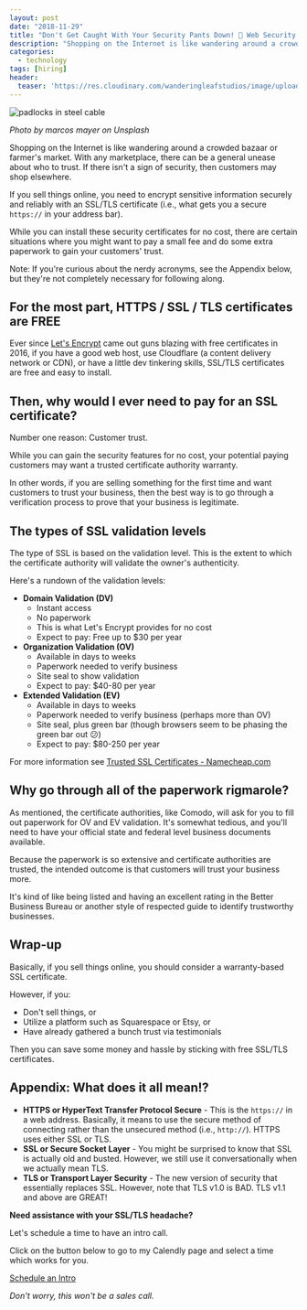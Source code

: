 ```yaml
---
layout: post
date: "2018-11-29"
title: "Don't Get Caught With Your Security Pants Down! 👖 Web Security Made Easy! 🔐"
description: "Shopping on the Internet is like wandering around a crowded bazaar or farmer's market. While you can install these security certificates for no cost, there are certain situations where you might want to pay a small fee and do some extra paperwork to gain your customers' trust."
categories:
  - technology
tags: [hiring]
header:
  teaser: 'https://res.cloudinary.com/wanderingleafstudios/image/upload/b_auto,c_pad,g_center,h_630,w_1200/v1537890988/chrisjmears.com/blog/marcos-mayer-735961-unsplash.jpg'
---
```


![padlocks in steel cable](https://res.cloudinary.com/wanderingleafstudios/image/upload/v1543511037/chrisjmears.com/blog/marcos-mayer-735961-unsplash.jpg)

<div class="text-right text-gray-500 text-sm mb-6">
  <em>Photo by marcos mayer on Unsplash</em>
</div>

Shopping on the Internet is like wandering around a crowded bazaar or farmer's market. With any marketplace, there can be a general unease about who to trust. If there isn't a sign of security, then customers may shop elsewhere.

If you sell things online, you need to encrypt sensitive information securely and reliably with an SSL/TLS certificate (i.e., what gets you a secure `https://` in your address bar).

While you can install these security certificates for no cost, there are certain situations where you might want to pay a small fee and do some extra paperwork to gain your customers' trust.

Note: If you're curious about the nerdy acronyms, see the Appendix below, but they're not completely necessary for following along.

## For the most part, HTTPS / SSL / TLS certificates are FREE

Ever since [Let's Encrypt](https://letsencrypt.org/) came out guns blazing with free certificates in 2016, if you have a good web host, use Cloudflare (a content delivery network or CDN), or have a little dev tinkering skills, SSL/TLS certificates are free and easy to install.

## Then, why would I ever need to pay for an SSL certificate?

Number one reason: Customer trust.

While you can gain the security features for no cost, your potential paying customers may want a trusted certificate authority warranty.

In other words, if you are selling something for the first time and want customers to trust your business, then the best way is to go through a verification process to prove that your business is legitimate.

## The types of SSL validation levels

The type of SSL is based on the validation level. This is the extent to which the certificate authority will validate the owner's authenticity.

Here's a rundown of the validation levels:

* **Domain Validation (DV)**
    * Instant access
    * No paperwork
    * This is what Let's Encrypt provides for no cost
    * Expect to pay: Free up to $30 per year
* **Organization Validation (OV)**
    * Available in days to weeks
    * Paperwork needed to verify business
    * Site seal to show validation
    * Expect to pay: $40-80 per year
* **Extended Validation (EV)**
    * Available in days to weeks
    * Paperwork needed  to verify business (perhaps more than OV)
    * Site seal, plus green bar (though browsers seem to be phasing the green bar out 😕)
    * Expect to pay: $80-250 per year

For more information see [Trusted SSL Certificates - Namecheap.com](https://www.namecheap.com/security/ssl-certificates/)

## Why go through all of the paperwork rigmarole?

As mentioned, the certificate authorities, like Comodo, will ask for you to fill out paperwork for OV and EV validation. It's somewhat tedious, and you'll need to have your official state and federal level business documents available.

Because the paperwork is so extensive and certificate authorities are trusted, the intended outcome is that customers will trust your business more.

It's kind of like being listed and having an excellent rating in the Better Business Bureau or another style of respected guide to identify trustworthy businesses.

## Wrap-up

Basically, if you sell things online, you should consider a warranty-based SSL certificate.

However, if you:

* Don't sell things, or
* Utilize a platform such as Squarespace or Etsy, or
* Have already gathered a bunch trust via testimonials

Then you can save some money and hassle by sticking with free SSL/TLS certificates.

## Appendix: What does it all mean!?

* **HTTPS or HyperText Transfer Protocol Secure** - This is the `https://` in a web address. Basically, it means to use the secure method of connecting rather than the unsecured method (i.e., `http://`). HTTPS uses either SSL or TLS.
*  **SSL or Secure Socket Layer** - You might be surprised to know that SSL is actually old and busted. However, we still use it conversationally when we actually mean TLS.
* **TLS or Transport Layer Security** - The new version of security that essentially replaces SSL. However, note that TLS v1.0 is BAD. TLS v1.1 and above are GREAT!

<div class="text-center mt-10 border bg-gray-100 p-6">
  <p>
    <strong class="text-2xl">Need assistance with your SSL/TLS headache?</strong>
  </p>
  <p>
    Let's schedule a time to have an intro call.
  </p>
  <p>
    Click on the button below to go to my Calendly page and select a time which works for you.
  </p>
  <p>
    <a href="https://calendly.com/chrisjmears/website-woes-intro" class="js-event-track bg-green-700 border-2 border-white hover:bg-green-500 font-semibold py-3 px-5 rounded shadow-md hover:shadow-none text-2xl inline-block no-underline">
      <span class="text-white">Schedule an Intro</span>
    </a>
  </p>
  <p>
    <em class="text-base">Don't worry, this won't be a sales call.</em>
  </p>
</div>

